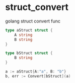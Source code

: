 # struct_convert
golang struct convert func



```go
type aStruct struct {
	A string
	B string
}

type bStruct struct {
	B string
}

a := aStruct{A:"a", B: "b"}
b, err := Convert[bStruct](a)

```
